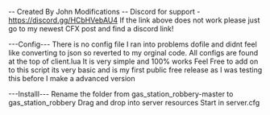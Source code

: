 -- Created By John Modifications -- 
Discord for support - https://discord.gg/HCbHVebAU4
If the link above does not work please just go to my newest CFX post and find a discord link!

---Config---
There is no config file I ran into problems dofile and didnt feel like converting to json so reverted to my orginal code.
All configs are found at the top of client.lua 
It is very simple and 100% works 
Feel Free to add on to this script its very basic and is my first public free release as I was testing this before I make a advanced version

---Installl---
Rename the folder from gas_station_robbery-master to gas_station_robbery 
Drag and drop into server resources
Start in server.cfg
